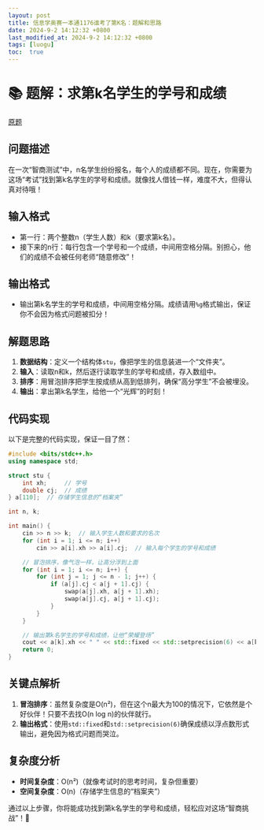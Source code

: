 ```yaml
---
layout: post
title: 信息学奥赛一本通1176谁考了第K名：题解和思路
date: 2024-9-2 14:12:32 +0800
last_modified_at: 2024-9-2 14:12:32 +0800
tags: [luogu]
toc:  true
---
```

# 📚 题解：求第k名学生的学号和成绩

[原题](http://ybt.ssoier.cn:8088/problem_show.php?pid=1176)

## 问题描述
在一次“智商测试”中，n名学生纷纷报名，每个人的成绩都不同。现在，你需要为这场“考试”找到第k名学生的学号和成绩。就像找人借钱一样，难度不大，但得认真对待哦！

## 输入格式
- 第一行：两个整数n（学生人数）和k（要求第k名）。
- 接下来的n行：每行包含一个学号和一个成绩，中间用空格分隔。别担心，他们的成绩不会被任何老师“随意修改”！

## 输出格式
- 输出第k名学生的学号和成绩，中间用空格分隔。成绩请用`%g`格式输出，保证你不会因为格式问题被扣分！

## 解题思路
1. **数据结构**：定义一个结构体`stu`，像把学生的信息装进一个“文件夹”。
2. **输入**：读取n和k，然后逐行读取学生的学号和成绩，存入数组中。
3. **排序**：用冒泡排序把学生按成绩从高到低排列，确保“高分学生”不会被埋没。
4. **输出**：拿出第k名学生，给他一个“光辉”的时刻！

## 代码实现
以下是完整的代码实现，保证一目了然：

```cpp
#include <bits/stdc++.h>
using namespace std;

struct stu {
    int xh;     // 学号
    double cj;  // 成绩
} a[110];  // 存储学生信息的“档案夹”

int n, k;

int main() {
    cin >> n >> k;  // 输入学生人数和要求的名次
    for (int i = 1; i <= n; i++)
        cin >> a[i].xh >> a[i].cj;  // 输入每个学生的学号和成绩

    // 冒泡排序，像气泡一样，让高分浮到上面
    for (int i = 1; i <= n; i++) {
        for (int j = 1; j <= n - 1; j++) {
            if (a[j].cj < a[j + 1].cj) {
                swap(a[j].xh, a[j + 1].xh);
                swap(a[j].cj, a[j + 1].cj);
            }
        }
    }

    // 输出第k名学生的学号和成绩，让他“荣耀登场”
    cout << a[k].xh << " " << std::fixed << std::setprecision(6) << a[k].cj;
    return 0;
}
```
## 关键点解析
1. **冒泡排序**：虽然复杂度是O(n²)，但在这个n最大为100的情况下，它依然是个好伙伴！只要不去找O(n log n)的伙伴就行。
2. **输出格式**：使用`std::fixed`和`std::setprecision(6)`确保成绩以浮点数形式输出，避免因为格式问题而哭泣。

## 复杂度分析
- **时间复杂度**：O(n²)（就像考试时的思考时间，复杂但重要）
- **空间复杂度**：O(n)（存储学生信息的“档案夹”）

通过以上步骤，你将能成功找到第k名学生的学号和成绩，轻松应对这场“智商挑战”！🎉
